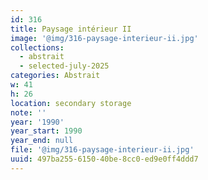 ```yaml
---
id: 316
title: Paysage intérieur II
image: '@img/316-paysage-interieur-ii.jpg'
collections:
  - abstrait
  - selected-july-2025
categories: Abstrait
w: 41
h: 26
location: secondary storage
note: ''
year: '1990'
year_start: 1990
year_end: null
file: '@img/316-paysage-interieur-ii.jpg'
uuid: 497ba255-6150-40be-8cc0-ed9e0ff4ddd7
---
```


